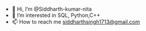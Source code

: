 - 👋 Hi, I’m @Siddharth-kumar-nita
- 👀 I’m interested in SQL, Python,C++
- 📫 How to reach me siddharthsingh1713@gmail.com

<!---
Siddharth-kumar-nita/Siddharth-kumar-nita is a ✨ special ✨ repository because its `README.md` (this file) appears on your GitHub profile.
You can click the Preview link to take a look at your changes.
--->
